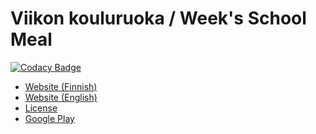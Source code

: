 # Viikon kouluruoka / Week's School Meal

[![Codacy Badge](https://api.codacy.com/project/badge/Grade/1902bb01e25c4871b1b5809a2cba096b)](https://www.codacy.com/app/theel0ja/viikon-kouluruoka?utm_source=github.com&amp;utm_medium=referral&amp;utm_content=theel0ja/viikon-kouluruoka&amp;utm_campaign=Badge_Grade)

* [Website (Finnish)](https://eliasojala.me/sovellukset/viikon-kouluruoka/)
* [Website (English)](https://theel0ja.info/weeks-school-meal/)
* [License](LICENSE)
* [Google Play](https://play.google.com/store/apps/details?id=info.theel0ja.kouluruoka)
